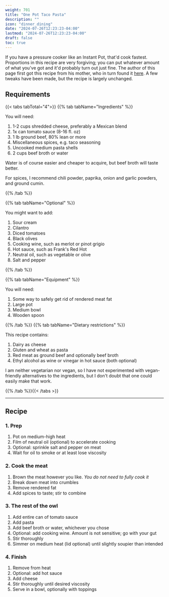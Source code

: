 ```yaml
---
weight: 701
title: "One Pot Taco Pasta"
description: ""
icon: "dinner_dining"
date: "2024-07-26T12:23:23-04:00"
lastmod: "2024-07-26T12:23:23-04:00"
draft: false
toc: true
---
```


If you have a pressure cooker like an Instant Pot, that'd cook fastest.
Proportions in this recipe are very forgiving; you can put whatever amount of
what you've got and it'd probably turn out just fine. The author of this page
first got this recipe from his mother, who in turn found it
[here](https://www.tasteofhome.com/recipes/instant-pot-taco-pasta/). A few
tweaks have been made, but the recipe is largely unchanged.

## Requirements

{{< tabs tabTotal="4">}} {{% tab tabName="Ingredients" %}}

You will need:

1. 1-2 cups shredded cheese, preferably a Mexican blend
2. 1x can tomato sauce (8-16 fl. oz)
3. 1 lb ground beef, 80% lean or more
4. Miscellaneous spices, e.g. taco seasoning
5. Uncooked medium pasta shells
6. 2 cups beef broth or water

Water is of course easier and cheaper to acquire, but beef broth will taste
better.

For spices, I recommend chili powder, paprika, onion and garlic powders, and
ground cumin.

{{% /tab %}}

{{% tab tabName="Optional" %}}

You might want to add:

1. Sour cream
2. Cilantro
3. Diced tomatoes
4. Black olives
5. Cooking wine, such as merlot or pinot grigio
6. Hot sauce, such as Frank's Red Hot
7. Neutral oil, such as vegetable or olive
8. Salt and pepper

{{% /tab %}}

{{% tab tabName="Equipment" %}}

You will need:

1. Some way to safely get rid of rendered meat fat
2. Large pot
3. Medium bowl
4. Wooden spoon

{{% /tab %}} {{% tab tabName="Dietary restrictions" %}}

This recipe contains:

1. Dairy as cheese
2. Gluten and wheat as pasta
3. Red meat as ground beef and optionally beef broth
4. Ethyl alcohol as wine or vinegar in hot sauce (both optional)

I am neither vegetarian nor vegan, so I have not experimented with
vegan-friendly alternatives to the ingredients, but I don't doubt that one could
easily make that work.

{{% /tab %}}{{< /tabs >}}

---

## Recipe

### 1. Prep

1. Pot on medium-high heat
2. Film of neutral oil (optional) to accelerate cooking
3. Optional: sprinkle salt and pepper on meat
4. Wait for oil to smoke or at least lose viscosity

### 2. Cook the meat

1. Brown the meat however you like. *You do not need to fully cook it*
2. Break down meat into crumbles
3. Remove rendered fat
4. Add spices to taste; stir to combine

### 3. The rest of the owl

1. Add entire can of tomato sauce
2. Add pasta
3. Add beef broth or water, whichever you chose
4. Optional: add cooking wine. Amount is not sensitive; go with your gut
5. Stir thoroughly
6. Simmer on medium heat (lid optional) until slightly soupier than intended

### 4. Finish

1. Remove from heat
2. Optional: add hot sauce
3. Add cheese
4. Stir thoroughly until desired viscosity
5. Serve in a bowl, optionally with toppings
